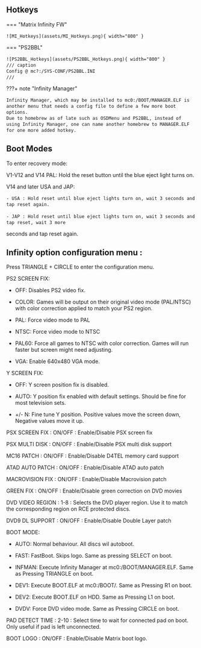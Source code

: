 
## Hotkeys

<div class="grid" markdown>

=== "Matrix Infinity FW"

    ![MI_Hotkeys](assets/MI_Hotkeys.png){ width="800" }

=== "PS2BBL"

    ![PS2BBL_Hotkeys](assets/PS2BBL_Hotkeys.png){ width="800" }
    /// caption
    Config @ mc?:/SYS-CONF/PS2BBL.INI
    ///

</div>

???+ note "Infinity Manager"

    Infinity Manager, which may be installed to mc0:/BOOT/MANAGER.ELF is another menu that needs a config file to define a few more boot options.
    Due to homebrew as of late such as OSDMenu and PS2BBL, instead of using Infinity Manager, one can name another homebrew to MANAGER.ELF for one more added hotkey.


## Boot Modes
To enter recovery mode:

V1-V12 and V14 PAL: Hold the reset button until the blue eject light turns on.

V14 and later USA and JAP:

    - USA : Hold reset until blue eject lights turn on, wait 3 seconds and tap reset again.

    - JAP : Hold reset until blue eject lights turn on, wait 3 seconds and tap reset, wait 3 more
seconds and tap reset again. 


## Infinity option configuration menu :

Press TRIANGLE + CIRCLE to enter the configuration menu.

PS2 SCREEN FIX:

 - OFF: Disables PS2 video fix.

 - COLOR: Games will be output on their original video mode (PAL/NTSC)
with color correction applied to match your PS2 region.

 - PAL: Force video mode to PAL

 - NTSC: Force video mode to NTSC

 - PAL60: Force all games to NTSC with color correction.
Games will run faster but screen might need adjusting.

 - VGA: Enable 640x480 VGA mode.

Y SCREEN FIX:

 - OFF: Y screen position fix is disabled.

 - AUTO: Y position fix enabled with default settings.
Should be fine for most television sets. 

 - +/- N: Fine tune Y position. Positive values move the screen down, Negative values move it up.

PSX SCREEN FIX   : ON/OFF : Enable/Disable PSX screen fix

PSX MULTI DISK   : ON/OFF : Enable/Disable PSX multi disk support

MC16 PATCH       : ON/OFF : Enable/Disable D4TEL memory card support

ATAD AUTO PATCH  : ON/OFF : Enable/Disable ATAD auto patch

MACROVISION FIX  : ON/OFF : Enable/Disable Macrovision patch

GREEN FIX        : ON/OFF : Enable/Disable green correction on DVD movies

DVD VIDEO REGION : 1-8   : Selects the DVD player region. Use it to match the corresponding region on RCE protected discs.

DVD9 DL SUPPORT  : ON/OFF : Enable/Disable Double Layer patch

BOOT MODE:
 - AUTO: Normal behaviour. All discs wil autoboot.

 - FAST: FastBoot. Skips logo. Same as pressing SELECT on boot.

 - INFMAN: Execute Infinity Manager at mc0:/BOOT/MANAGER.ELF. Same as Pressing TRIANGLE on boot.

 - DEV1: Execute BOOT.ELF at mc0:/BOOT/. Same as Pressing R1 on boot.
 
 - DEV2: Execute BOOT.ELF on HDD. Same as Pressing L1 on boot.
 
 - DVDV: Force DVD video mode. Same as Pressing CIRCLE on boot.

PAD DETECT TIME  : 2-10  : Select time to wait for connected pad on boot. Only useful if pad is left unconnected.

BOOT LOGO        : ON/OFF : Enable/Disable Matrix boot logo.
